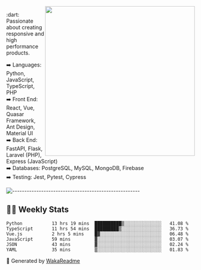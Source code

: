 <img src="https://github-readme-stats.vercel.app/api?username=iguit0&show_icons=true&include_all_commits=true&count_private=true&theme=dracula" min-width="400px" max-width="400px" width="400px" align="right" />

<p align="left"> 
  :dart: Passionate about creating responsive and high performance products.
</p>

<p align="left">
  ➡️ Languages: Python, JavaScript, TypeScript, PHP<br>
  ➡️ Front End: React, Vue, Quasar Framework, Ant Design, Material UI<br>
  ➡️ Back End: FastAPI, Flask, Laravel (PHP), Express (JavaScript)<br>
  ➡️ Databases: PostgreSQL, MySQL, MongoDB, Firebase<br>
  ➡️ Testing: Jest, Pytest, Cypress<br>
</p>

![-----------------------------------------------------](https://raw.githubusercontent.com/andreasbm/readme/master/assets/lines/aqua.png)

## :man_technologist: Weekly Stats
<!--START_SECTION:waka-->

```text
Python           13 hrs 19 mins  ██████████▒░░░░░░░░░░░░░░   41.08 %
TypeScript       11 hrs 54 mins  █████████▒░░░░░░░░░░░░░░░   36.73 %
Vue.js           2 hrs 5 mins    █▓░░░░░░░░░░░░░░░░░░░░░░░   06.48 %
JavaScript       59 mins         ▓░░░░░░░░░░░░░░░░░░░░░░░░   03.07 %
JSON             43 mins         ▓░░░░░░░░░░░░░░░░░░░░░░░░   02.24 %
YAML             35 mins         ▒░░░░░░░░░░░░░░░░░░░░░░░░   01.83 %
```

<!--END_SECTION:waka-->

🚀 Generated by [WakaReadme](https://github.com/athul/waka-readme)
